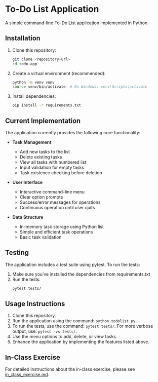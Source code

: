 # To-Do List Application

A simple command-line To-Do List application implemented in Python.

## Installation

1. Clone this repository:
   ```bash
   git clone <repository-url>
   cd todo-app
   ```

2. Create a virtual environment (recommended):
   ```bash
   python -m venv venv
   source venv/bin/activate  # On Windows: venv\Scripts\activate
   ```

3. Install dependencies:
   ```bash
   pip install -r requirements.txt
   ```

## Current Implementation

The application currently provides the following core functionality:

- **Task Management**
  - Add new tasks to the list
  - Delete existing tasks
  - View all tasks with numbered list
  - Input validation for empty tasks
  - Task existence checking before deletion

- **User Interface**
  - Interactive command-line menu
  - Clear option prompts
  - Success/error messages for operations
  - Continuous operation until user quits

- **Data Structure**
  - In-memory task storage using Python list
  - Simple and efficient task operations
  - Basic task validation

## Testing

The application includes a test suite using pytest. To run the tests:

1. Make sure you've installed the dependencies from requirements.txt
2. Run the tests:
   ```bash
   pytest tests/
   ```

## Usage Instructions

1. Clone this repository. 
2. Run the application using the command: `python todolist.py`.
3. To run the tests, use the command: `pytest tests/`. For more verbose output, use: `pytest -vs tests/`.
4. Use the menu options to add, delete, or view tasks.
5. Enhance the application by implementing the features listed above.

## In-Class Exercise

For detailed instructions about the in-class exercise, please see [in_class_exercise.md](in_class_exercise.md).
